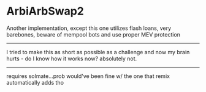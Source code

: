 # ArbiArbSwap2
Another implementation, except this one utilizes flash loans, very barebones, beware of mempool bots and use proper MEV protection
_______________________

I tried to make this as short as possible as a challenge and now my brain hurts - do I know how it works now? absolutely not.
_______________________

requires solmate...prob would've been fine w/ the one that remix automatically adds tho
